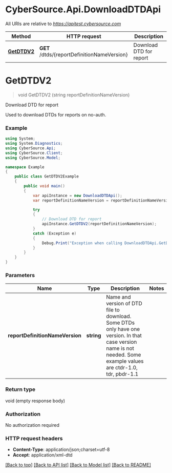 # CyberSource.Api.DownloadDTDApi

All URIs are relative to *https://apitest.cybersource.com*

Method | HTTP request | Description
------------- | ------------- | -------------
[**GetDTDV2**](DownloadDTDApi.md#getdtdv2) | **GET** /dtds/{reportDefinitionNameVersion} | Download DTD for report


<a name="getdtdv2"></a>
# **GetDTDV2**
> void GetDTDV2 (string reportDefinitionNameVersion)

Download DTD for report

Used to download DTDs for reports on no-auth.

### Example
```csharp
using System;
using System.Diagnostics;
using CyberSource.Api;
using CyberSource.Client;
using CyberSource.Model;

namespace Example
{
    public class GetDTDV2Example
    {
        public void main()
        {
            var apiInstance = new DownloadDTDApi();
            var reportDefinitionNameVersion = reportDefinitionNameVersion_example;  // string | Name and version of DTD file to download. Some DTDs only have one version. In that case version name is not needed. Some example values are ctdr-1.0, tdr, pbdr-1.1

            try
            {
                // Download DTD for report
                apiInstance.GetDTDV2(reportDefinitionNameVersion);
            }
            catch (Exception e)
            {
                Debug.Print("Exception when calling DownloadDTDApi.GetDTDV2: " + e.Message );
            }
        }
    }
}
```

### Parameters

Name | Type | Description  | Notes
------------- | ------------- | ------------- | -------------
 **reportDefinitionNameVersion** | **string**| Name and version of DTD file to download. Some DTDs only have one version. In that case version name is not needed. Some example values are ctdr-1.0, tdr, pbdr-1.1 | 

### Return type

void (empty response body)

### Authorization

No authorization required

### HTTP request headers

 - **Content-Type**: application/json;charset=utf-8
 - **Accept**: application/xml-dtd

[[Back to top]](#) [[Back to API list]](../README.md#documentation-for-api-endpoints) [[Back to Model list]](../README.md#documentation-for-models) [[Back to README]](../README.md)

